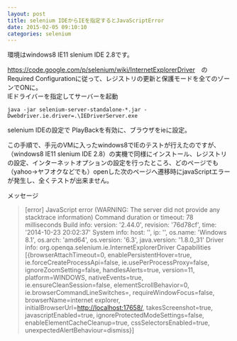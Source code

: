 ```yaml
---
layout: post
title: selenium IDEからIEを指定するとJavaScriptError
date: 2015-02-05 09:10:10
categories: selenium
---
```

<!-- {% raw %} -->
<p>環境はwindows8 IE11 slenium IDE 2.8です。</p>

<p><a href="https://code.google.com/p/selenium/wiki/InternetExplorerDriver" rel="nofollow">https://code.google.com/p/selenium/wiki/InternetExplorerDriver</a>　のRequired Configurationに従って、レジストリの更新と保護モードを全てのゾーンでONに。<br>
IEドライバーを指定してサーバーを起動</p>

<pre><code>java -jar selenium-server-standalone-*.jar -Dwebdriver.ie.driver=.\IEDriverServer.exe
</code></pre>

<p>selenium IDEの設定で PlayBackを有効に、ブラウザをieに設定。</p>

<p>この手順で、手元のVMに入ったwindows8でIEのテストが行えたのですが、（windows8 IE11 slenium IDE 2.8）の実機で同様にインストール、レジストリの設定、インターネットオプションの設定を行ったところ、どのページでも（yahoo->ヤフオクなどでも）openした次のページへ遷移時にjavaScriptエラーが発生し、全くテストが出来ません。</p>

<p>メッセージ</p>

<blockquote>
  <p>[error] JavaScript error (WARNING: The server did not provide any stacktrace information) Command duration or timeout: 78 milliseconds Build info: version: '2.44.0', revision: '76d78cf', time: '2014-10-23 20:02:37' System info: host: '', ip: '', os.name: 'Windows 8.1', os.arch: 'amd64', os.version: '6.3', java.version: '1.8.0_31' Driver info: org.openqa.selenium.ie.InternetExplorerDriver Capabilities [{browserAttachTimeout=0, enablePersistentHover=true, ie.forceCreateProcessApi=false, ie.usePerProcessProxy=false, ignoreZoomSetting=false, handlesAlerts=true, version=11, platform=WINDOWS, nativeEvents=true, ie.ensureCleanSession=false, elementScrollBehavior=0, ie.browserCommandLineSwitches=, requireWindowFocus=false, browserName=internet explorer, initialBrowserUrl=<a href="http://localhost:17658/" rel="nofollow">http://localhost:17658/</a>, takesScreenshot=true, javascriptEnabled=true, ignoreProtectedModeSettings=false, enableElementCacheCleanup=true, cssSelectorsEnabled=true, unexpectedAlertBehaviour=dismiss}]</p>
</blockquote>
<!-- {% endraw %} -->
